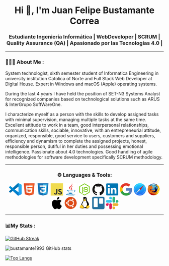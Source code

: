 <div id="header" align="center">
    <h1 align="center">Hi 👋, I'm Juan Felipe Bustamante Correa</h1>
    <h3 align="center">Estudiante Ingeniería Informática | WebDeveloper | SCRUM | Quality Assurance (QA) | Apasionado por las Tecnologías 4.0 |</h3>
</div>

---

### 👨🏻‍💻 About Me : 

System technologist, sixth semester student of Informatica Engineering in university institution Catolica of Norte and Full Stack Web Developer at Digital House. Expert in Windows and macOS (Apple) operating systems.

During the last 4 years I have held the position of SET-N3 Systems Analyst for recognized companies based on technological solutions such as ARUS & InterGrupo SoftWareOne.

I characterize myself as a person with the skills to develop assigned tasks with minimal supervision, managing multiple tasks at the same time. Excellent attitude to work in a team, good interpersonal relationships, communication skills, sociable, innovative, with an entrepreneurial attitude, organized, responsible, good service to users, customers and suppliers, efficiency and dynamism to complete the assigned projects, honest, responsible person, dutiful in her duties and possessing emotional intelligence. Passionate about 4.0 technologies. Good handling of agile methodologies for software development specifically SCRUM methodology.

---

<div align="center">
    <h3> ⚙️ Languages & Tools:</h3>
  <div>
    <img src="https://github.com/devicons/devicon/blob/master/icons/vscode/vscode-original.svg" title="HTML5" alt="HTML" width="40" height="40"/>
    <img src="https://github.com/devicons/devicon/blob/master/icons/html5/html5-original.svg" title="HTML5" alt="HTML" width="40" height="40"/>
    <img src="https://github.com/devicons/devicon/blob/master/icons/css3/css3-original.svg" title="HTML5" alt="HTML" width="40" height="40"/>
    <img src="https://github.com/devicons/devicon/blob/master/icons/javascript/javascript-original.svg" title="HTML5" alt="HTML" width="40"           height="40"/>
    <img src="https://github.com/devicons/devicon/blob/master/icons/java/java-original.svg" title="HTML5" alt="HTML" width="40" height="40"/>
    <img src="https://github.com/devicons/devicon/blob/master/icons/nodejs/nodejs-original.svg" title="HTML5" alt="HTML" width="40" height="40"/>
    <img src="https://github.com/devicons/devicon/blob/master/icons/github/github-original.svg" title="HTML5" alt="HTML" width="40" height="40"/>
    <img src="https://github.com/devicons/devicon/blob/master/icons/linkedin/linkedin-original.svg" title="HTML5" alt="HTML" width="40" height="40"/>
    <img src="https://github.com/devicons/devicon/blob/master/icons/google/google-original.svg" title="HTML5" alt="HTML" width="40" height="40"/>
    <img src="https://github.com/devicons/devicon/blob/master/icons/safari/safari-original.svg" title="HTML5" alt="HTML" width="40" height="40"/>
    <img src="https://github.com/devicons/devicon/blob/master/icons/firefox/firefox-original.svg" title="HTML5" alt="HTML" width="40" height="40"/>
    <img src="https://github.com/devicons/devicon/blob/master/icons/apple/apple-original.svg" title="HTML5" alt="HTML" width="40" height="40"/>
    <img src="https://github.com/devicons/devicon/blob/master/icons/ubuntu/ubuntu-plain.svg" title="HTML5" alt="HTML" width="40" height="40"/>
     <img src="https://github.com/devicons/devicon/blob/master/icons/linux/linux-original.svg" title="HTML5" alt="HTML" width="40" height="40"/>
    <img src="https://github.com/devicons/devicon/blob/master/icons/trello/trello-plain.svg" title="HTML5" alt="HTML" width="40" height="40"/>
    <img src="https://github.com/devicons/devicon/blob/master/icons/slack/slack-original.svg" title="HTML5" alt="HTML" width="40" height="40"/>
  </div>
</div>

---

### 📊My Stats : 

[![GitHub Streak](https://streak-stats.demolab.com?user=bustamante1993&theme=dark)](https://git.io/streak-stats)

![bustamante1993 GitHub stats](https://github-readme-stats.vercel.app/api?username=bustamante1993&show_icons=true&theme=radical)

[![Top Langs](https://github-readme-stats.vercel.app/api/top-langs/?username=bustamante1993&layout=compact)](https://github.com/bustamante1993/github-readme-stats)
